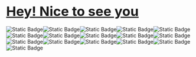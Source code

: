 <h1><span style="color: blue; font-size: 36px;"><a href='https://github.com/MadihaMassoudi'>Hey! Nice to see you</a></span></h1>
<div><img alt="Static Badge" src="https://img.shields.io/badge/JavaScript-blue"><img alt="Static Badge" src="https://img.shields.io/badge/CSS-pink"><img alt="Static Badge" src="https://img.shields.io/badge/HTML-orange"><img alt="Static Badge" src="https://img.shields.io/badge/TypeJS-violet"><img alt="Static Badge" src="https://img.shields.io/badge/Python-purple"><img alt="Static Badge" src="https://img.shields.io/badge/Numpy-grey"><img alt="Static Badge" src="https://img.shields.io/badge/Matplotlib-violet"><img alt="Static Badge" src="https://img.shields.io/badge/PyGame-darkblue"><img alt="Static Badge" src="https://img.shields.io/badge/CapCut-cyan"><img alt="Static Badge" src="https://img.shields.io/badge/VS%20Code-black"><img alt="Static Badge" src="https://img.shields.io/badge/PyCharm-darkpurple"><img alt="Static Badge" src="https://img.shields.io/badge/Freelancer-lightblue"><img alt="Static Badge" src="https://img.shields.io/badge/Sklearn-red"><img alt="Static Badge" src="https://img.shields.io/badge/Linear%20Regression-darkgreen"><img alt="Static Badge" src="https://img.shields.io/badge/Logistic%20Regression-lightgreen"><img alt="Static Badge" src="https://img.shields.io/badge/Machine%20Learning-lightblue"></div>
